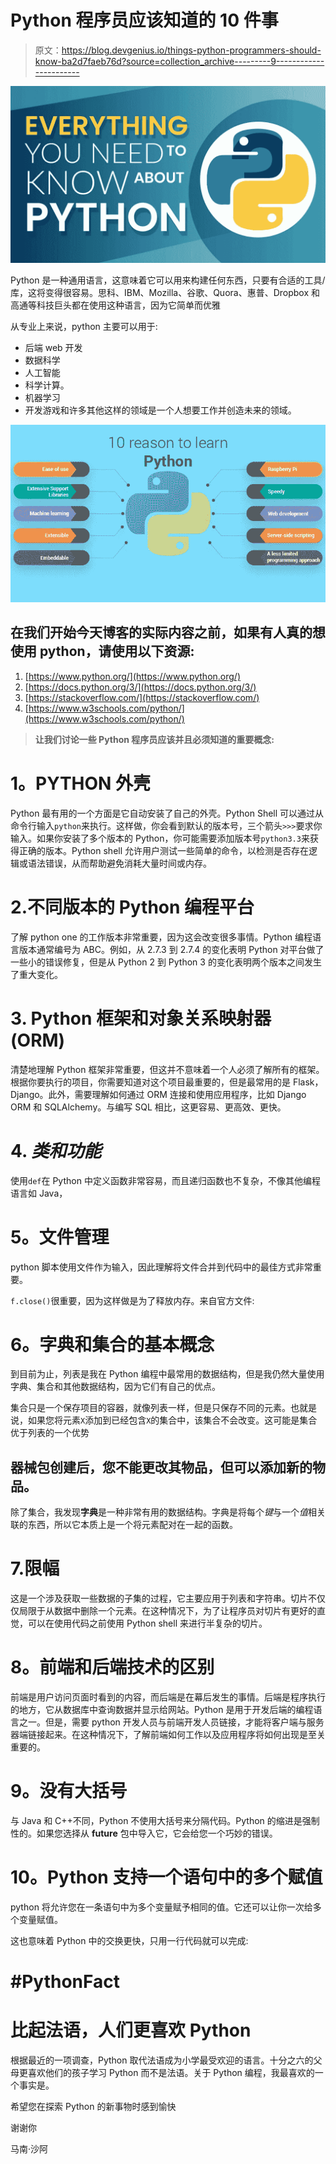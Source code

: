 # Python 程序员应该知道的 10 件事

> 原文：<https://blog.devgenius.io/things-python-programmers-should-know-ba2d7faeb76d?source=collection_archive---------9----------------------->

![](img/68bf2daa55fa56b1d2aa6defd53c34bf.png)

Python 是一种通用语言，这意味着它可以用来构建任何东西，只要有合适的工具/库，这将变得很容易。思科、IBM、Mozilla、谷歌、Quora、惠普、Dropbox 和高通等科技巨头都在使用这种语言，因为它简单而优雅

从专业上来说，python 主要可以用于:

*   后端 web 开发
*   数据科学
*   人工智能
*   科学计算。
*   机器学习
*   开发游戏和许多其他这样的领域是一个人想要工作并创造未来的领域。

![](img/be47c370e086fcac16f9a00845b58ff8.png)

## 在我们开始今天博客的实际内容之前，如果有人真的想使用 python，请使用以下资源:

1.  [https://www.python.org/](https://www.python.org/)
2.  [https://docs.python.org/3/](https://docs.python.org/3/)
3.  [https://stackoverflow.com/](https://stackoverflow.com/)
4.  [https://www.w3schools.com/python/](https://www.w3schools.com/python/)

> **让我们讨论一些 Python 程序员应该并且必须知道的重要概念:**

# **1。PYTHON 外壳**

Python 最有用的一个方面是它自动安装了自己的外壳。Python Shell 可以通过从命令行输入`python`来执行。这样做，你会看到默认的版本号，三个箭头`>>>`要求你输入。如果你安装了多个版本的 Python，你可能需要添加版本号`python3.3`来获得正确的版本。Python shell 允许用户测试一些简单的命令，以检测是否存在逻辑或语法错误，从而帮助避免消耗大量时间或内存。

# 2.**不同版本的 Python 编程平台**

了解 python one 的工作版本非常重要，因为这会改变很多事情。Python 编程语言版本通常编号为 ABC。例如，从 2.7.3 到 2.7.4 的变化表明 Python 对平台做了一些小的错误修复，但是从 Python 2 到 Python 3 的变化表明两个版本之间发生了重大变化。

# 3. **Python 框架和对象关系映射器(ORM)**

清楚地理解 Python 框架非常重要，但这并不意味着一个人必须了解所有的框架。根据你要执行的项目，你需要知道对这个项目最重要的，但是最常用的是 Flask，Django。此外，需要理解如何通过 ORM 连接和使用应用程序，比如 Django ORM 和 SQLAlchemy。与编写 SQL 相比，这更容易、更高效、更快。

# 4. ***类和功能***

使用`def`在 Python 中定义函数非常容易，而且递归函数也不复杂，不像其他编程语言如 Java，

# **5。文件管理**

python 脚本使用文件作为输入，因此理解将文件合并到代码中的最佳方式非常重要。

`f.close()`很重要，因为这样做是为了释放内存。来自官方文件:

# **6。字典和集合的基本概念**

到目前为止，列表是我在 Python 编程中最常用的数据结构，但是我仍然大量使用字典、集合和其他数据结构，因为它们有自己的优点。

集合只是一个保存项目的容器，就像列表一样，但是只保存不同的元素。也就是说，如果您将元素`X`添加到已经包含`X`的集合中，该集合不会改变。这可能是集合优于列表的一个优势

## **器械包创建后，您不能更改其物品，但可以添加新的物品。**

除了集合，我发现**字典**是一种非常有用的数据结构。字典是将每个*键*与一个*值*相关联的东西，所以它本质上是一个将元素配对在一起的函数。

# 7.限幅

这是一个涉及获取一些数据的子集的过程，它主要应用于列表和字符串。切片不仅仅局限于从数据中删除一个元素。在这种情况下，为了让程序员对切片有更好的直觉，可以在使用代码之前使用 Python shell 来进行半复杂的切片。

# 8。前端和后端技术的区别

前端是用户访问页面时看到的内容，而后端是在幕后发生的事情。后端是程序执行的地方，它从数据库中查询数据并显示给网站。Python 是用于开发后端的编程语言之一。但是，需要 python 开发人员与前端开发人员链接，才能将客户端与服务器端链接起来。在这种情况下，了解前端如何工作以及应用程序将如何出现是至关重要的。

# **9。没有大括号**

与 Java 和 C++不同，Python 不使用大括号来分隔代码。Python 的缩进是强制性的。如果您选择从 __future__ 包中导入它，它会给您一个巧妙的错误。

# **10。Python 支持一个语句中的多个赋值**

python 将允许您在一条语句中为多个变量赋予相同的值。它还可以让你一次给多个变量赋值。

这也意味着 Python 中的交换更快，只用一行代码就可以完成:

# #PythonFact

# 比起法语，人们更喜欢 Python

根据最近的一项调查，Python 取代法语成为小学最受欢迎的语言。十分之六的父母更喜欢他们的孩子学习 Python 而不是法语。关于 Python 编程，我最喜欢的一个事实是。

希望您在探索 Python 的新事物时感到愉快

谢谢你

马南·沙阿